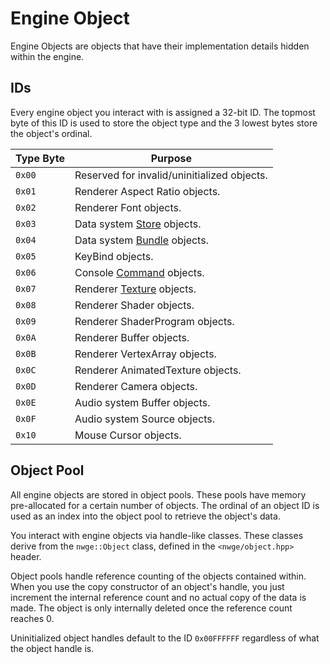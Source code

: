 # Engine Object

Engine Objects are objects that have their implementation details hidden within
the engine.

## IDs

Every engine object you interact with is assigned a 32-bit ID. The topmost byte
of this ID is used to store the object type and the 3 lowest bytes store the
object's ordinal.

Type Byte | Purpose
----------|---------
`0x00`    | Reserved for invalid/uninitialized objects.
`0x01`    | Renderer Aspect Ratio objects.
`0x02`    | Renderer Font objects.
`0x03`    | Data system [Store](data/Store) objects.
`0x04`    | Data system [Bundle](data/Bundle) objects.
`0x05`    | KeyBind objects.
`0x06`    | Console [Command](console/Command) objects.
`0x07`    | Renderer [Texture](render/Texture) objects.
`0x08`    | Renderer Shader objects.
`0x09`    | Renderer ShaderProgram objects.
`0x0A`    | Renderer Buffer objects.
`0x0B`    | Renderer VertexArray objects.
`0x0C`    | Renderer AnimatedTexture objects.
`0x0D`    | Renderer Camera objects.
`0x0E`    | Audio system Buffer objects.
`0x0F`    | Audio system Source objects.
`0x10`    | Mouse Cursor objects.

## Object Pool

All engine objects are stored in object pools. These pools have memory
pre-allocated for a certain number of objects. The ordinal of an object ID is
used as an index into the object pool to retrieve the object's data.

You interact with engine objects via handle-like classes. These classes derive
from the `nwge::Object` class, defined in the `<nwge/object.hpp>` header.

Object pools handle reference counting of the objects contained within. When you
use the copy constructor of an object's handle, you just increment the internal
reference count and no actual copy of the data is made. The object is only
internally deleted once the reference count reaches 0.

Uninitialized object handles default to the ID `0x00FFFFFF` regardless of what
the object handle is.
